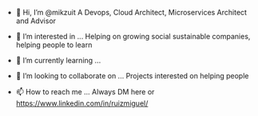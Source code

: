 - 👋 Hi, I’m @mikzuit
A Devops, Cloud Architect, Microservices Architect and Advisor

- 👀 I’m interested in ...
Helping on growing social sustainable companies, helping people to learn

- 🌱 I’m currently learning ...

- 💞️ I’m looking to collaborate on ...
Projects interested on helping people

- 📫 How to reach me ...
Always DM here or https://www.linkedin.com/in/ruizmiguel/

<!---
mikzuit/mikzuit is a ✨ special ✨ repository because its `README.md` (this file) appears on your GitHub profile.
You can click the Preview link to take a look at your changes.
--->
